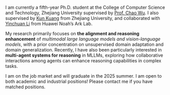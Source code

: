 I am currently a fifth-year Ph.D. student at the College of Computer Science and Technology, Zhejiang University supervised by [Prof. Chao Wu](https://wuchaozju.github.io/). I also supervised by [Kun Kuang](https://kunkuang.github.io/) from Zhejiang University, and collaborated with [Yinchuan Li](https://yinchuanll.github.io/) from Huawei Noah’s Ark Lab.

My research primarily focuses on **the alignment and reasoning enhancement** of *multimodal large language models and vision-language models*, with a prior concentration on unsupervised domain adaptation and domain generalization. Recently, I have also been particularly interested in **multi-agent systems for reasoning** in MLLMs, exploring how collaborative interactions among agents can enhance reasoning capabilities in complex tasks.

I am on the job market and will graduate in the 2025 summer. I am open to both academic and industrial positions! Please contact me if you have matched positions.

